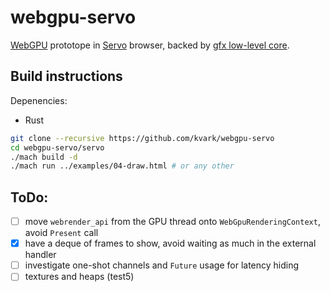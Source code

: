 # webgpu-servo
[WebGPU]() prototope in [Servo]() browser, backed by [gfx low-level core]().

## Build instructions

Depenencies:
- Rust

```bash
git clone --recursive https://github.com/kvark/webgpu-servo
cd webgpu-servo/servo
./mach build -d
./mach run ../examples/04-draw.html # or any other
```

## ToDo:
- [ ] move `webrender_api` from the GPU thread onto `WebGpuRenderingContext`, avoid `Present` call
- [x] have a deque of frames to show, avoid waiting as much in the external handler
- [ ] investigate one-shot channels and `Future` usage for latency hiding
- [ ] textures and heaps (test5)
